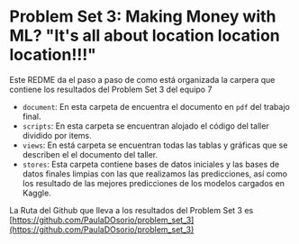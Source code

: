 # Problem Set 3: Making Money with ML? "It's all about location location location!!!"

Este REDME da el paso a paso de como está organizada la carpera que contiene los resultados del Problem Set 3 del equipo 7

- `document`: En esta carpeta de encuentra el documento en `pdf` del trabajo final.
- `scripts`: En esta carpeta se encuentran alojado el código del taller dividido por items.
- `views`: En está carpeta se encuentran todas las tablas y gráficas que se describen el el documento del taller.
- `stores`: Esta carpeta contiene bases de datos iniciales y las bases de datos finales limpias con las que realizamos las predicciones, así como los resultado de las mejores predicciones de los modelos cargados en Kaggle.

 La Ruta del Github que lleva a los resultados del Problem Set 3 es [https://github.com/PaulaDOsorio/problem_set_3](https://github.com/PaulaDOsorio/problem_set_3)
